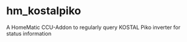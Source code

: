 # hm_kostalpiko
A HomeMatic CCU-Addon to regularly query KOSTAL Piko inverter for status information
